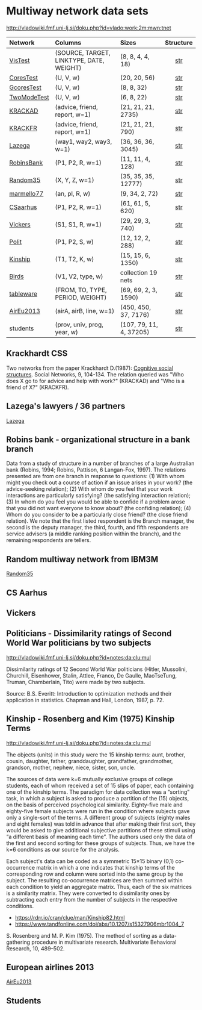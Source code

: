 # Multiway network data sets

http://vladowiki.fmf.uni-lj.si/doku.php?id=vlado:work:2m:mwn:tnet

| Network | Columns |  Sizes | Structure |
| :---         |     :---       |     :---       |      :---:   |
| [VisTest](https://raw.githubusercontent.com/bavla/ibm3m/master/data/VisTest.json)   | (SOURCE, TARGET, LINKTYPE, DATE, WEIGHT)    | (8, 8, 4, 4, 18)     | [str](https://github.com/bavla/ibm3m/blob/master/data/str/VisTest.md)     |
| [CoresTest](https://raw.githubusercontent.com/bavla/ibm3m/master/data/coresTest.json)   | (U, V, w)    | (20, 20, 56)     | [str](https://github.com/bavla/ibm3m/blob/master/data/str/coresTest.md)     |
| [GcoresTest](https://raw.githubusercontent.com/bavla/ibm3m/master/data/GcoresTest.json)   | (U, V, w)    | (8, 8, 32)     | [str](https://github.com/bavla/ibm3m/blob/master/data/str/GcoresTest.md)     |
| [TwoModeTest](https://raw.githubusercontent.com/bavla/ibm3m/master/TwoModeTest.json)   | (U, V, w)    | (6, 8, 22)     | [str](https://github.com/bavla/ibm3m/blob/master/data/str/TwoModeTest.md)     |
| [KRACKAD](https://raw.githubusercontent.com/bavla/ibm3m/master/data/KRACKAD.json)   | (advice, friend, report, w=1)    | (21, 21, 21, 2735)     | [str](https://github.com/bavla/ibm3m/blob/master/data/str/KRACKAD.md)     |
| [KRACKFR](https://raw.githubusercontent.com/bavla/ibm3m/master/data/KRACKFR.json)   | (advice, friend, report, w=1)    | (21, 21, 21, 790)      | [str](https://github.com/bavla/ibm3m/blob/master/data/str/KRACKFR.md)     |
| [Lazega](https://raw.githubusercontent.com/bavla/ibm3m/master/data/lazega36.json)   | (way1, way2, way3, w=1)      | (36, 36, 36, 3045)       | [str](https://github.com/bavla/ibm3m/blob/master/data/str/Lazega36.md)      |
| [RobinsBank](https://raw.githubusercontent.com/bavla/ibm3m/master/data/RobinsBank.json)   | (P1, P2, R, w=1)      | (11, 11, 4, 128)       | [str](https://github.com/bavla/ibm3m/blob/master/data/str/RobinsBank.md)      |
| [Random35](https://raw.githubusercontent.com/bavla/ibm3m/master/data/random35.json)   | (X, Y, Z, w=1)      | (35, 35, 35, 12777)      | [str](https://github.com/bavla/ibm3m/blob/master/data/str/random35.md)     |
| [marmello77](https://raw.githubusercontent.com/bavla/ibm3m/master/data/marmello77.json)   | (an, pl, R, w)      | (9, 34, 2, 72)      | [str](https://github.com/bavla/ibm3m/blob/master/data/str/marmello77.md)     |
| [CSaarhus](https://raw.githubusercontent.com/bavla/ibm3m/master/data/CSaarhus.json)   | (P1, P2, R, w=1)      | (61, 61, 5, 620)      | [str](https://github.com/bavla/ibm3m/blob/master/data/str/CSaarhus.md)     |
| [Vickers](https://raw.githubusercontent.com/bavla/ibm3m/master/data/Vickers.json)   | (S1, S1, R, w=1)      | (29, 29, 3, 740)      | [str](https://github.com/bavla/ibm3m/blob/master/data/str/vickers.md)     |
| [Polit](https://raw.githubusercontent.com/bavla/ibm3m/master/data/polit.json)   | (P1, P2, S, w)      | (12, 12, 2, 288)      | [str](https://github.com/bavla/ibm3m/blob/master/data/str/polit.md)     |
| [Kinship](https://raw.githubusercontent.com/bavla/ibm3m/master/data/kinship.json)   | (T1, T2, K, w)      | (15, 15, 6, 1350)      | [str](https://github.com/bavla/ibm3m/blob/master/data/str/kinship.md)     |
| [Birds](https://github.com/bavla/ibm3m/raw/master/data/birds.zip)   | (V1, V2, type, w)      | collection 19 nets      | [str](https://github.com/bavla/ibm3m/blob/master/data/str/birds.md)     |
| [tableware](https://raw.githubusercontent.com/bavla/ibm3m/master/data/tableware.json)   | (FROM, TO, TYPE, PERIOD, WEIGHT)      | (69, 69, 2, 3, 1590)      | [str](https://github.com/bavla/ibm3m/blob/master/data/str/tableware.md)     |
| [AirEu2013](https://raw.githubusercontent.com/bavla/ibm3m/master/data/AirEu2013Ext.json)  | (airA, airB, line, w=1)  | (450, 450, 37, 7176)   | [str](https://github.com/bavla/ibm3m/blob/master/data/str/AirEu2013.md)  |
| students  | (prov, univ, prog, year, w)      | (107, 79, 11, 4, 37205)       | [str](https://github.com/bavla/ibm3m/blob/master/data/str/students.md)      |



## Krackhardt CSS

Two networks from the paper Krackhardt D.(1987): [Cognitive social structures](https://www.heinz.cmu.edu/faculty-research/profiles/krackhardt-davidm/_files/1987-cognitive-social-structures.pdf). Social Networks, 9, 104-134.
The relation queried was "Who does X go to for advice and help with work?" (KRACKAD) and "Who is a friend of X?" (KRACKFR).

## Lazega's lawyers / 36 partners

[Lazega](https://raw.githubusercontent.com/bavla/ibm3m/master/data/lazega36.json)

## Robins bank - organizational structure in a bank branch

Data from a study of structure in a number of branches of
a large Australian bank (Robins, 1994; Robins, Pattison, 6 Langan-Fox, 1997).
The relations presented are from one branch in response to
questions: (1) With whom might you check out a course of action if an issue arises
in your work? (the advice-seeking relation); (2) With whom do you feel that your
work interactions are particularly satisfying? (the satisfying interaction relation);
(3) In whom do you feel you would be able to confide if a problem arose that you
did not want everyone to know about? (the confiding relation); (4) Whom do you
consider to be a particularly close friend? (the close friend relation). We note that
the first listed respondent is the Branch manager, the second is the deputy manager,
the third, fourth, and fifth respondents are service advisers (a middle ranking
position within the branch), and the remaining respondents are tellers.

## Random multiway network from IBM3M

[Random35](https://raw.githubusercontent.com/bavla/ibm3m/master/data/random35.json)

## CS Aarhus

## Vickers

## Politicians - Dissimilarity ratings of Second World War politicians by two subjects

http://vladowiki.fmf.uni-lj.si/doku.php?id=notes:da:clu:mul

Dissimilarity ratings of 12  Second World War politicians  (Hitler, Mussolini, Churchill, Eisenhower, Stalin, Attlee, Franco, De Gaulle, MaoTseTung, Truman, Chamberlain, Tito) were made by two subjects.

Source: B.S. Everitt: Introduction to optimization methods and their application in statistics. Chapman and Hall, London, 1987, p. 72.

## Kinship - Rosenberg and Kim (1975) Kinship Terms

http://vladowiki.fmf.uni-lj.si/doku.php?id=notes:da:clu:mul

The objects (units) in this study were the 15 kinship terms:
aunt,
brother,
cousin,
daughter,
father,
granddaughter,
grandfather,
grandmother,
grandson,
mother,
nephew,
niece,
sister,
son,
uncle.

The sources of data were k=6 mutually exclusive groups of college students, each of whom received a set of 15 slips of paper, each containing one of the kinship terms. The paradigm for data collection was a “sorting” task, in which a subject is asked to produce a partition of the (15) objects, on the basis of perceived psychological similarity. Eighty-five male and eighty-five female subjects were run in the condition where subjects gave only a single-sort of the terms. A different group of subjects (eighty males and eight females) was told in advance that after making their first sort, they would be asked to give additional subjective partitions of these stimuli using “a different basis of meaning each time”. The authors used only the data of the first and second sorting for these groups of subjects. Thus, we have the k=6 conditions as our source for the analysis.

Each subject's data can be coded as a symmetric 15×15 binary (0,1) co-occurrence matrix in which a one indicates that kinship terms of the corresponding row and column were sorted into the same group by the subject. The resulting co-occurrence matrices are then summed within each condition to yield an aggregate matrix. Thus, each of the six matrices is a similarity matrix. They were converted to dissimilarity ones by subtracting each entry from the number of subjects in the respective conditions.

  - https://rdrr.io/cran/clue/man/Kinship82.html
  - https://www.tandfonline.com/doi/abs/10.1207/s15327906mbr1004_7

S. Rosenberg and M. P. Kim (1975). The method of sorting as a data-gathering procedure
    in multivariate research. Multivariate Behavioral Research, 10, 489–502.
    
## European airlines 2013

[AirEu2013](https://raw.githubusercontent.com/bavla/ibm3m/master/data/AirEu2013.json)

## Students
